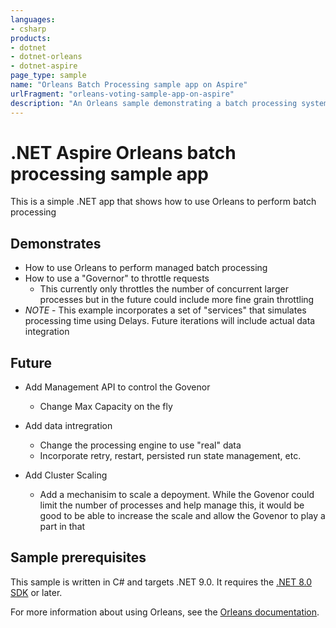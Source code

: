 ```yaml
---
languages:
- csharp
products:
- dotnet
- dotnet-orleans
- dotnet-aspire
page_type: sample
name: "Orleans Batch Processing sample app on Aspire"
urlFragment: "orleans-voting-sample-app-on-aspire"
description: "An Orleans sample demonstrating a batch processing system on Aspire."
---
```


# .NET Aspire Orleans batch processing sample app

This is a simple .NET app that shows how to use Orleans to perform batch processing

## Demonstrates

- How to use Orleans to perform managed batch processing
- How to use a "Governor" to throttle requests
    -  This currently only throttles the number of concurrent larger processes but in the future could include more fine grain throttling
- *NOTE* - This example incorporates a set of "services" that simulates processing time using Delays.  Future iterations will include actual data integration

## Future
- Add Management API to control the Govenor
    - Change Max Capacity on the fly

- Add data intregration
    - Change the processing engine to use "real" data
    - Incorporate retry, restart, persisted run state management, etc.

- Add Cluster Scaling
    - Add a mechanisim to scale a depoyment.  While the Govenor could limit the number of processes and help manage this, it would be good to be able to increase the scale and allow the Govenor to play a part in that

## Sample prerequisites

This sample is written in C# and targets .NET 9.0. It requires the [.NET 8.0 SDK](https://dotnet.microsoft.com/download/dotnet/9.0) or later.

For more information about using Orleans, see the [Orleans documentation](https://learn.microsoft.com/dotnet/orleans).